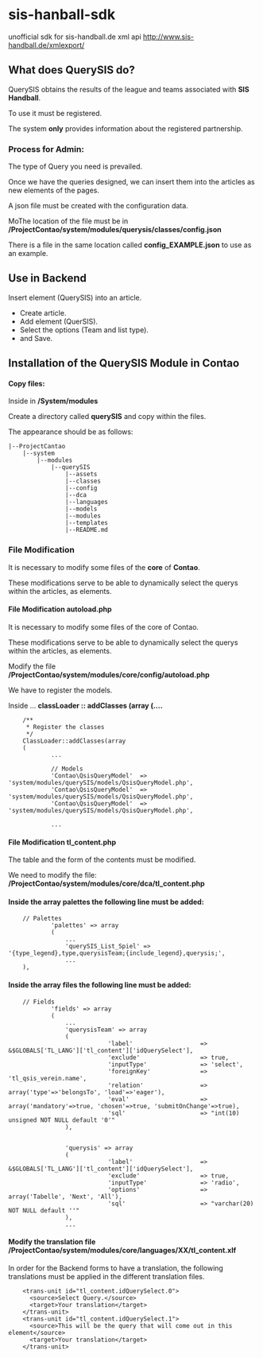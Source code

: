 # sis-hanball-sdk
unofficial sdk for sis-handball.de xml api <http://www.sis-handball.de/xmlexport/>

## What does QuerySIS do?

QuerySIS obtains the results of the league and teams associated with **SIS Handball**.

To use it must be registered.

The system **only** provides information about the registered partnership.

### Process for Admin:

The type of Query you need is prevailed.

Once we have the queries designed, we can insert them into the articles as new elements of the pages.

A json file must be created with the configuration data. 

MoThe location of the file must be in **/ProjectContao/system/modules/querysis/classes/config.json**

There is a file in the same location called **config_EXAMPLE.json** to use as an example.


## Use in Backend

Insert element (QuerySIS) into an article.
- Create article.
- Add element (QuerSIS).
- Select the options (Team and list type).
- and Save.


## Installation of the QuerySIS Module in Contao

#### Copy files:
Inside in **/System/modules**

Create a directory called **querySIS** and copy within the files.

The appearance should be as follows:


	|--ProjectCantao
        |--system
            |--modules
                |--querySIS
                    |--assets
                    |--classes
                    |--config
                    |--dca
                    |--languages
                    |--models
                    |--modules
                    |--templates
                    |--README.md                   
                   

### File Modification

It is necessary to modify some files of the **core** of **Contao**.

These modifications serve to be able to dynamically select the querys within the articles, as elements. 


#### File Modification autoload.php

It is necessary to modify some files of the core of Contao.

These modifications serve to be able to dynamically select the querys within the articles, as elements.

Modify the file **/ProjectContao/system/modules/core/config/autoload.php**

We have to register the models.

Inside ... **classLoader :: addClasses (array (....**

        /**
         * Register the classes
         */
        ClassLoader::addClasses(array
        (
                ...

                // Models
                'Contao\QsisQueryModel'  => 'system/modules/querySIS/models/QsisQueryModel.php',
                'Contao\QsisQueryModel'  => 'system/modules/querySIS/models/QsisQueryModel.php',
                'Contao\QsisQueryModel'  => 'system/modules/querySIS/models/QsisQueryModel.php',

                ...

#### File Modification tl_content.php


The table and the form of the contents must be modified.

We need to modify the file: **/ProjectContao/system/modules/core/dca/tl_content.php**

#### Inside the array **palettes** the following line must be added:


        // Palettes
                'palettes' => array
                (
                    ...
                    'querySIS_List_Spiel' => '{type_legend},type,querysisTeam;{include_legend},querysis;',
                    ...
        ),

#### Inside the array **files** the following line must be added:

        // Fields
                'fields' => array
                (
                    ...
                    'querysisTeam' => array 
                    (
                                'label'                   => &$GLOBALS['TL_LANG']['tl_content']['idQuerySelect'],
                                'exclude'                 => true,
                                'inputType'               => 'select',
                                'foreignKey'              => 'tl_qsis_verein.name', 
                                'relation'                => array('type'=>'belongsTo', 'load'=>'eager'),
                                'eval'                    => array('mandatory'=>true, 'chosen'=>true, 'submitOnChange'=>true),
                                'sql'                     => "int(10) unsigned NOT NULL default '0'"
                    ),


                    'querysis' => array 
                    (
                                'label'                   => &$GLOBALS['TL_LANG']['tl_content']['idQuerySelect'],
                                'exclude'                 => true,
                                'inputType'               => 'radio',
                                'options'                 => array('Tabelle', 'Next', 'All'),
                                'sql'                     => "varchar(20) NOT NULL default ''"
                    ),
                    ...

#### Modify the translation file **/ProjectContao/system/modules/core/languages/XX/tl_content.xlf**

In order for the Backend forms to have a translation, the following translations must be applied in the different translation files.


        <trans-unit id="tl_content.idQuerySelect.0">
          <source>Select Query.</source>
          <target>Your translation</target>
        </trans-unit>
        <trans-unit id="tl_content.idQuerySelect.1">
          <source>This will be the query that will come out in this element</source>
          <target>Your translation</target>
        </trans-unit>
